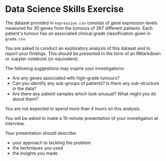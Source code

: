 # Data Science Skills Exercise

The dataset provided in `expression.csv` consists of gene expression levels measured for 30 genes from the tumours of 267 different patients. Each patient's tumour has an associated clinical grade classification given in `grade.csv`.

You are asked to conduct an exploratory analysis of this dataset and to report your findings. This should be presented in the form of an RMarkdown or Jupyter notebook (or equivalent).

The following suggestions may inspire your investigations:

- Are any genes associated with high-grade tumours?
- Can you identify any sub-groups of patients? Is there any sub-structure in the data?
- Are there any patient samples which look unusual? What might you do about them?

You are not expected to spend more than 4 hours on this analysis.

You will be asked to make a 15-minute presentation of your investigation at interview.

Your presentation should describe:

- your approach to tackling the problem
- the techniques you used
- the insights you made
